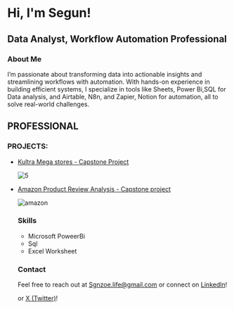 <h1>Hi, I'm Segun!</h1>
  <h2>Data Analyst, Workflow Automation Professional</h2>

  <h3>About Me</h3>
  <p>I’m passionate about transforming data into actionable insights and streamlining workflows with automation. With hands-on experience in building efficient systems, I specialize in tools like Sheets, Power Bi,SQL for Data analysis, and Airtable, N8n, and Zapier, Notion for automation, all to solve real-world challenges.</p>

  <h2>PROFESSIONAL</h2>
  <h3>PROJECTS:</h3>
  <ul>
    <li><a href="https://github.com/Syllaboi/Data-Analysis-Jobs/tree/DSA-Data-Analysis-Captone-Project">Kultra Mega stores - Capstone Project</a></li>
   
  

![5](https://github.com/user-attachments/assets/f3693dd4-f3ef-4803-8563-ca17bff62df6)

    
  <li><a href="https://github.com/Syllaboi/Data-Analysis-Project-Documentation/tree/Sales-data-Dashboard">Amazon Product Review Analysis - Capstone project</a></li> 
  
  

![amazon](https://github.com/user-attachments/assets/ab0b9f33-0d94-4ab6-8ed9-6ff2c0da3a45)

  

  <h3>Skills</h3>
  <ul>
    <li>Microsoft PoweerBi</li>
    <li>Sql</li>
    <li>Excel Worksheet</li>
  </ul>

  <h3>Contact</h3>
  <p>Feel free to reach out at <a href="mailto:sgnzoe.life@gmail.com">Sgnzoe.life@gmail.com</a> or connect on <a href="https://linkedin.com/in/segunexploresdata/">LinkedIn</a>!</p>
</div> or
<a href="https://twitter.com/chinnyeddy">X (Twitter)</a>!</p>
</div>

<!--
**joshmadakor1/joshmadakor1** is a ✨ _special_ ✨ repository because its `README.md` (this file) appears on your GitHub profile.

Here are some ideas to get you started:

- 🔭 I’m currently working on ...
- 🌱 I’m currently learning ...
- 👯 I’m looking to collaborate on ...
- 🤔 I’m looking for help with ...
- 💬 Ask me about ...
- 📫 How to reach me: ...
- 😄 Pronouns: ...
- ⚡ Fun fact: ...
-->
